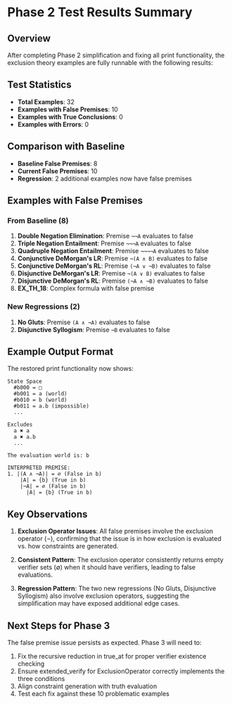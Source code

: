 # Phase 2 Test Results Summary

## Overview
After completing Phase 2 simplification and fixing all print functionality, the exclusion theory examples are fully runnable with the following results:

## Test Statistics
- **Total Examples**: 32
- **Examples with False Premises**: 10
- **Examples with True Conclusions**: 0
- **Examples with Errors**: 0

## Comparison with Baseline
- **Baseline False Premises**: 8
- **Current False Premises**: 10
- **Regression**: 2 additional examples now have false premises

## Examples with False Premises

### From Baseline (8)
1. **Double Negation Elimination**: Premise `¬¬A` evaluates to false
2. **Triple Negation Entailment**: Premise `¬¬¬A` evaluates to false
3. **Quadruple Negation Entailment**: Premise `¬¬¬¬A` evaluates to false
4. **Conjunctive DeMorgan's LR**: Premise `¬(A ∧ B)` evaluates to false
5. **Conjunctive DeMorgan's RL**: Premise `(¬A ∨ ¬B)` evaluates to false
6. **Disjunctive DeMorgan's LR**: Premise `¬(A ∨ B)` evaluates to false
7. **Disjunctive DeMorgan's RL**: Premise `(¬A ∧ ¬B)` evaluates to false
8. **EX_TH_18**: Complex formula with false premise

### New Regressions (2)
1. **No Gluts**: Premise `(A ∧ ¬A)` evaluates to false
2. **Disjunctive Syllogism**: Premise `¬B` evaluates to false

## Example Output Format

The restored print functionality now shows:

```
State Space
  #b000 = □
  #b001 = a (world)
  #b010 = b (world)
  #b011 = a.b (impossible)
  ...

Excludes
  a ✖ a
  a ✖ a.b
  ...

The evaluation world is: b

INTERPRETED PREMISE:
1. |(A ∧ ¬A)| = ∅ (False in b)
    |A| = {b} (True in b)
    |¬A| = ∅ (False in b)
      |A| = {b} (True in b)
```

## Key Observations

1. **Exclusion Operator Issues**: All false premises involve the exclusion operator (¬), confirming that the issue is in how exclusion is evaluated vs. how constraints are generated.

2. **Consistent Pattern**: The exclusion operator consistently returns empty verifier sets (∅) when it should have verifiers, leading to false evaluations.

3. **Regression Pattern**: The two new regressions (No Gluts, Disjunctive Syllogism) also involve exclusion operators, suggesting the simplification may have exposed additional edge cases.

## Next Steps for Phase 3

The false premise issue persists as expected. Phase 3 will need to:
1. Fix the recursive reduction in true_at for proper verifier existence checking
2. Ensure extended_verify for ExclusionOperator correctly implements the three conditions
3. Align constraint generation with truth evaluation
4. Test each fix against these 10 problematic examples